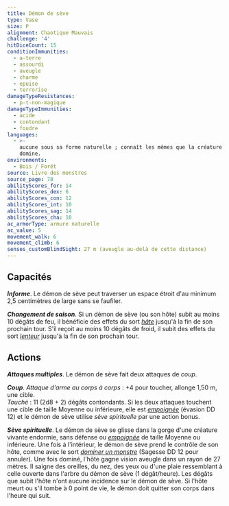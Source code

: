 ```yaml
---
title: Démon de sève
type: Vase
size: P
alignment: Chaotique Mauvais
challenge: '4'
hitDiceCount: 15
conditionImmunities:
  - a-terre
  - assourdi
  - aveugle
  - charme
  - epuise
  - terrorise
damageTypeResistances:
  - p-t-non-magique
damageTypeImmunities:
  - acide
  - contondant
  - foudre
languages:
  - >-
    aucune sous sa forme naturelle ; connaît les mêmes que la créature qu'il
    domine.
environments:
  - Bois / Forêt
source: Livre des monstres
source_page: 78
abilityScores_for: 14
abilityScores_dex: 6
abilityScores_con: 12
abilityScores_int: 10
abilityScores_sag: 14
abilityScores_cha: 10
ac_armorType: armure naturelle
ac_value: 5
movement_walk: 6
movement_climb: 6
senses_customBlindSight: 27 m (aveugle au-delà de cette distance)
---
```

## Capacités
_**Informe**_. Le démon de sève peut traverser un espace étroit d'au minimum 2,5 centimètres de large sans se faufiler.

_**Changement de saison**_. Si un démon de sève (ou son hôte) subit au moins 10 dégâts de feu, il bénéficie des effets du sort [_hâte_](/grimoire/hate/) jusqu'à la fin de son prochain tour. S'il reçoit au moins 10 dégâts de froid, il subit des effets du sort [_lenteur_](/grimoire/lenteur/) jusqu'à la fin de son prochain tour.

## Actions
_**Attaques multiples**_. Le démon de sève fait deux attaques de _coup_.

_**Coup**_. _Attaque d'arme au corps à corps_ : +4 pour toucher, allonge 1,50 m, une cible.  
_Touché_ : 11 (2d8 + 2) dégâts contondants. Si les deux attaques touchent une cible de taille Moyenne ou inférieure, elle est [_empoignée_](/gerer-la-sante-du-personnage/#empoigne) (évasion DD 12) et le démon de sève utilise _sève spirituelle_ par une action bonus.

_**Sève spirituelle**_. Le démon de sève se glisse dans la gorge d'une créature vivante endormie, sans défense ou [_empoignée_](/gerer-la-sante-du-personnage/#empoigne) de taille Moyenne ou inférieure. Une fois à l'intérieur, le démon de sève prend le contrôle de son hôte, comme avec le sort [_dominer un monstre_](/grimoire/dominer-un-monstre/) (Sagesse DD 12 pour annuler). Une fois dominé, l'hôte gagne vision aveugle dans un rayon de 27 mètres. Il saigne des oreilles, du nez, des yeux ou d'une plaie ressemblant à celle ouverte dans l'arbre du démon de sève (1 dégât/heure). Les dégâts que subit l'hôte n'ont aucune incidence sur le démon de sève. Si l'hôte meurt ou s'il tombe à 0 point de vie, le démon doit quitter son corps dans l'heure qui suit.
